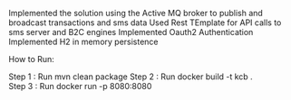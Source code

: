 Implemented the solution using the Active MQ broker to publish and broadcast transactions and sms data
Used Rest TEmplate for API calls to sms server and B2C engines
Implemented Oauth2 Authentication
Implemented H2 in memory persistence



How to Run:

Step 1 : Run mvn clean package
Step 2 : Run docker build -t kcb .  
Step 3 : Run  docker run -p 8080:8080



